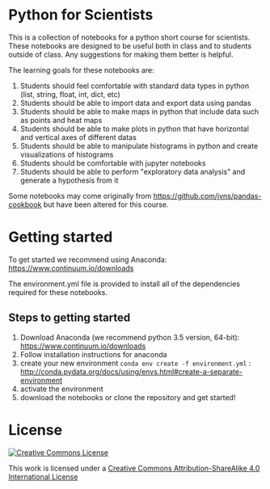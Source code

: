 # Python for Scientists
This is a collection of notebooks for a python short course for scientists. These notebooks are designed to be useful both in class and to students outside of class. Any suggestions for making them better is helpful.

The learning goals for these notebooks are:

1. Students should feel comfortable with standard data types in python (list, string, float, int, dict, etc)
2. Students should be able to import data and export data using pandas
3. Students should be able to make maps in python that include data such as points and heat maps
4. Students should be able to make plots in python that have horizontal and vertical axes of different datas
5. Students should be able to manipulate histograms in python and create visualizations of histograms
6. Students should be comfortable with jupyter notebooks
7. Students should be able to perform "exploratory data analysis" and generate a hypothesis from it

Some notebooks may come originally from https://github.com/jvns/pandas-cookbook but have been altered for this course.

# Getting started
To get started we recommend using Anaconda: https://www.continuum.io/downloads

The environment.yml file is provided to install all of the dependencies required for these notebooks.

## Steps to getting started

1. Download Anaconda (we recommend python 3.5 version, 64-bit): https://www.continuum.io/downloads
2. Follow installation instructions for anaconda
3. create your new environment `conda env create -f environment.yml` : http://conda.pydata.org/docs/using/envs.html#create-a-separate-environment
4. activate the environment
5. download the notebooks or clone the repository and get started!

License
=======
<a rel="license" href="http://creativecommons.org/licenses/by-sa/4.0/"><img alt="Creative Commons License" style="border-width:0" src="http://i.creativecommons.org/l/by-sa/4.0/88x31.png" /></a><br />

This work is licensed under a [Creative Commons Attribution-ShareAlike 4.0 International License](http://creativecommons.org/licenses/by-sa/4.0/)

